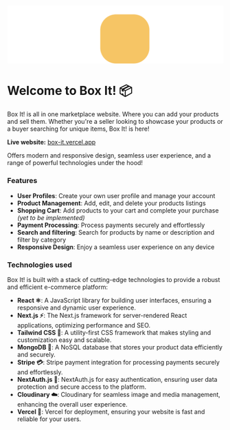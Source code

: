 ![boxitLogo](public/boxItWhite.svg)

# Welcome to Box It! :package:

Box It! is all in one marketplace website. Where you can add your products and sell them. Whether you're a seller looking to showcase your products or a buyer searching for unique items, Box It! is here!

**Live website:** [box-it.vercel.app](https://box-it.vercel.app/)

Offers modern and responsive design, seamless user experience, and a range of powerful technologies under the hood!

### Features

- **User Profiles**: Create your own user profile and manage your account
- **Product Management**: Add, edit, and delete your products listings
- **Shopping Cart**: Add products to your cart and complete your purchase _(yet to be implemented)_
- **Payment Processing**: Process payments securely and effortlessly
- **Search and filtering**: Search for products by name or description and filter by category
- **Responsive Design**: Enjoy a seamless user experience on any device

### Technologies used

Box It! is built with a stack of cutting-edge technologies to provide a robust and efficient e-commerce platform:

- **React ⚛️**: A JavaScript library for building user interfaces, ensuring a responsive and dynamic user experience.
- **Next.js ⚡**: The Next.js framework for server-rendered React applications, optimizing performance and SEO.
- **Tailwind CSS 🎨**: A utility-first CSS framework that makes styling and customization easy and scalable.
- **MongoDB 🍃**: A NoSQL database that stores your product data efficiently and securely.
- **Stripe 💳**: Stripe payment integration for processing payments securely and effortlessly.
- **NextAuth.js 🔐**: NextAuth.js for easy authentication, ensuring user data protection and secure access to the platform.
- **Cloudinary ☁️**: Cloudinary for seamless image and media management, enhancing the overall user experience.
- **Vercel 🚀**: Vercel for deployment, ensuring your website is fast and reliable for your users.
